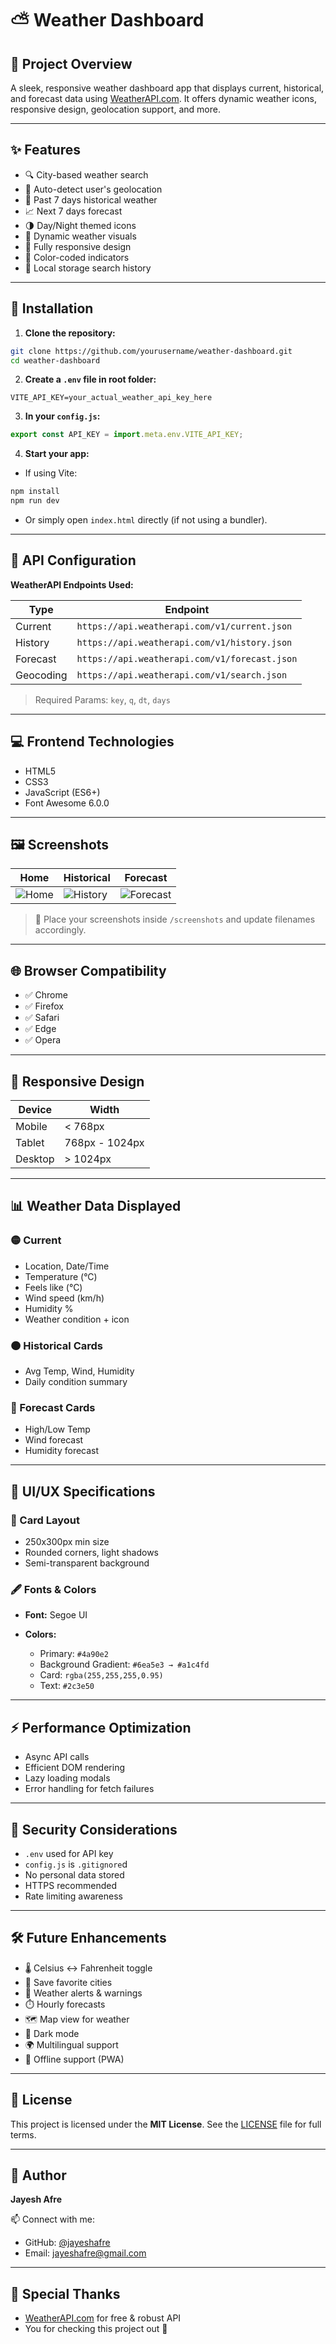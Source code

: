 # ⛅️ Weather Dashboard

## 📅 Project Overview

A sleek, responsive weather dashboard app that displays current, historical, and forecast data using [WeatherAPI.com](https://www.weatherapi.com/docs/). It offers dynamic weather icons, responsive design, geolocation support, and more.

---

## ✨ Features

- 🔍 City-based weather search
- 📍 Auto-detect user's geolocation
- 📆 Past 7 days historical weather
- 📈 Next 7 days forecast
- 🌗 Day/Night themed icons
- 🎨 Dynamic weather visuals
- 📱 Fully responsive design
- 🎯 Color-coded indicators
- 💾 Local storage search history

---

## 🔧 Installation

1. **Clone the repository:**
```bash
git clone https://github.com/yourusername/weather-dashboard.git
cd weather-dashboard
````

2. **Create a `.env` file in root folder:**

```env
VITE_API_KEY=your_actual_weather_api_key_here
```

3. **In your `config.js`:**

```javascript
export const API_KEY = import.meta.env.VITE_API_KEY;
```

4. **Start your app:**

* If using Vite:

```bash
npm install
npm run dev
```

* Or simply open `index.html` directly (if not using a bundler).

---

## 🔐 API Configuration

**WeatherAPI Endpoints Used:**

| Type      | Endpoint                                      |
| --------- | --------------------------------------------- |
| Current   | `https://api.weatherapi.com/v1/current.json`  |
| History   | `https://api.weatherapi.com/v1/history.json`  |
| Forecast  | `https://api.weatherapi.com/v1/forecast.json` |
| Geocoding | `https://api.weatherapi.com/v1/search.json`   |

> Required Params: `key`, `q`, `dt`, `days`

---

## 💻 Frontend Technologies

* HTML5
* CSS3
* JavaScript (ES6+)
* Font Awesome 6.0.0

---

## 🖼️ Screenshots

| Home                          | Historical                          | Forecast                              |
| ----------------------------- | ----------------------------------- | ------------------------------------- |
| ![Home](screenshots/home.png) | ![History](screenshots/history.png) | ![Forecast](screenshots/forecast.png) |

> 📁 Place your screenshots inside `/screenshots` and update filenames accordingly.

---

## 🌐 Browser Compatibility

* ✅ Chrome
* ✅ Firefox
* ✅ Safari
* ✅ Edge
* ✅ Opera

---

## 📱 Responsive Design

| Device  | Width          |
| ------- | -------------- |
| Mobile  | < 768px        |
| Tablet  | 768px - 1024px |
| Desktop | > 1024px       |

---

## 📊 Weather Data Displayed

### 🟡 Current

* Location, Date/Time
* Temperature (°C)
* Feels like (°C)
* Wind speed (km/h)
* Humidity %
* Weather condition + icon

### 🟠 Historical Cards

* Avg Temp, Wind, Humidity
* Daily condition summary

### 🔵 Forecast Cards

* High/Low Temp
* Wind forecast
* Humidity forecast

---

## 🎨 UI/UX Specifications

### 🧱 Card Layout

* 250x300px min size
* Rounded corners, light shadows
* Semi-transparent background

### 🖋️ Fonts & Colors

* **Font:** Segoe UI
* **Colors:**

  * Primary: `#4a90e2`
  * Background Gradient: `#6ea5e3 → #a1c4fd`
  * Card: `rgba(255,255,255,0.95)`
  * Text: `#2c3e50`

---

## ⚡️ Performance Optimization

* Async API calls
* Efficient DOM rendering
* Lazy loading modals
* Error handling for fetch failures

---

## 🔐 Security Considerations

* `.env` used for API key
* `config.js` is `.gitignore`d
* No personal data stored
* HTTPS recommended
* Rate limiting awareness

---

## 🛠️ Future Enhancements

* 🌡️ Celsius ↔ Fahrenheit toggle
* 📌 Save favorite cities
* 🔔 Weather alerts & warnings
* ⏱️ Hourly forecasts
* 🗺️ Map view for weather
* 🌙 Dark mode
* 🌍 Multilingual support
* 📴 Offline support (PWA)

---

## 📜 License

This project is licensed under the **MIT License**.
See the [LICENSE](LICENSE) file for full terms.

---

## 👤 Author

**Jayesh Afre**

📫 Connect with me:

* GitHub: [@jayeshafre](https://github.com/jayeshafre)
* Email: [jayeshafre@gmail.com](mailto:thedeveloper003@gmail.com) 

---

## 🧠 Special Thanks

* [WeatherAPI.com](https://www.weatherapi.com/docs/) for free & robust API
* You for checking this project out 💙


